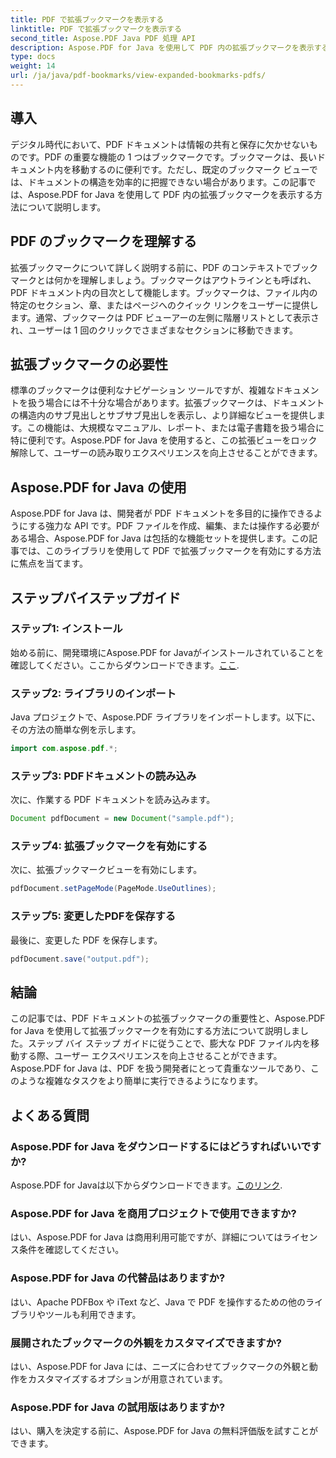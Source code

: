 ```yaml
---
title: PDF で拡張ブックマークを表示する
linktitle: PDF で拡張ブックマークを表示する
second_title: Aspose.PDF Java PDF 処理 API
description: Aspose.PDF for Java を使用して PDF 内の拡張ブックマークを表示する方法を学習します。ステップバイステップのガイダンスでドキュメントのナビゲーションを強化します。
type: docs
weight: 14
url: /ja/java/pdf-bookmarks/view-expanded-bookmarks-pdfs/
---
```


## 導入

デジタル時代において、PDF ドキュメントは情報の共有と保存に欠かせないものです。PDF の重要な機能の 1 つはブックマークです。ブックマークは、長いドキュメント内を移動するのに便利です。ただし、既定のブックマーク ビューでは、ドキュメントの構造を効率的に把握できない場合があります。この記事では、Aspose.PDF for Java を使用して PDF 内の拡張ブックマークを表示する方法について説明します。

## PDF のブックマークを理解する

拡張ブックマークについて詳しく説明する前に、PDF のコンテキストでブックマークとは何かを理解しましょう。ブックマークはアウトラインとも呼ばれ、PDF ドキュメント内の目次として機能します。ブックマークは、ファイル内の特定のセクション、章、またはページへのクイック リンクをユーザーに提供します。通常、ブックマークは PDF ビューアーの左側に階層リストとして表示され、ユーザーは 1 回のクリックでさまざまなセクションに移動できます。

## 拡張ブックマークの必要性

標準のブックマークは便利なナビゲーション ツールですが、複雑なドキュメントを扱う場合には不十分な場合があります。拡張ブックマークは、ドキュメントの構造内のサブ見出しとサブサブ見出しを表示し、より詳細なビューを提供します。この機能は、大規模なマニュアル、レポート、または電子書籍を扱う場合に特に便利です。Aspose.PDF for Java を使用すると、この拡張ビューをロック解除して、ユーザーの読み取りエクスペリエンスを向上させることができます。

## Aspose.PDF for Java の使用

Aspose.PDF for Java は、開発者が PDF ドキュメントを多目的に操作できるようにする強力な API です。PDF ファイルを作成、編集、または操作する必要がある場合、Aspose.PDF for Java は包括的な機能セットを提供します。この記事では、このライブラリを使用して PDF で拡張ブックマークを有効にする方法に焦点を当てます。

## ステップバイステップガイド

### ステップ1: インストール
始める前に、開発環境にAspose.PDF for Javaがインストールされていることを確認してください。ここからダウンロードできます。[ここ](https://releases.aspose.com/pdf/java/).

### ステップ2: ライブラリのインポート
Java プロジェクトで、Aspose.PDF ライブラリをインポートします。以下に、その方法の簡単な例を示します。

```java
import com.aspose.pdf.*;
```

### ステップ3: PDFドキュメントの読み込み
次に、作業する PDF ドキュメントを読み込みます。

```java
Document pdfDocument = new Document("sample.pdf");
```

### ステップ4: 拡張ブックマークを有効にする
次に、拡張ブックマークビューを有効にします。

```java
pdfDocument.setPageMode(PageMode.UseOutlines);
```

### ステップ5: 変更したPDFを保存する
最後に、変更した PDF を保存します。

```java
pdfDocument.save("output.pdf");
```

## 結論

この記事では、PDF ドキュメントの拡張ブックマークの重要性と、Aspose.PDF for Java を使用して拡張ブックマークを有効にする方法について説明しました。ステップ バイ ステップ ガイドに従うことで、膨大な PDF ファイル内を移動する際、ユーザー エクスペリエンスを向上させることができます。Aspose.PDF for Java は、PDF を扱う開発者にとって貴重なツールであり、このような複雑なタスクをより簡単に実行できるようになります。

## よくある質問

### Aspose.PDF for Java をダウンロードするにはどうすればいいですか?

 Aspose.PDF for Javaは以下からダウンロードできます。[このリンク](https://releases.aspose.com/pdf/java/).

### Aspose.PDF for Java を商用プロジェクトで使用できますか?

はい、Aspose.PDF for Java は商用利用可能ですが、詳細についてはライセンス条件を確認してください。

### Aspose.PDF for Java の代替品はありますか?

はい、Apache PDFBox や iText など、Java で PDF を操作するための他のライブラリやツールも利用できます。

### 展開されたブックマークの外観をカスタマイズできますか?

はい、Aspose.PDF for Java には、ニーズに合わせてブックマークの外観と動作をカスタマイズするオプションが用意されています。

### Aspose.PDF for Java の試用版はありますか?

はい、購入を決定する前に、Aspose.PDF for Java の無料評価版を試すことができます。